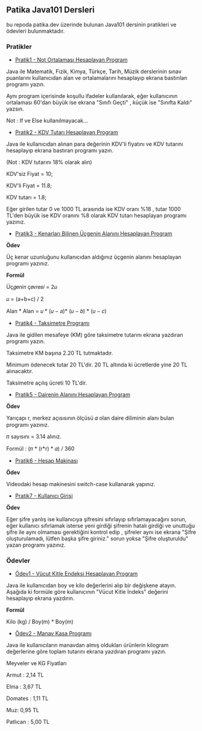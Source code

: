 ## Patika Java101 Dersleri
bu repoda patika.dev üzerinde bulunan Java101 dersinin pratikleri ve ödevleri bulunmaktadır.

### Pratikler 

- [Pratik1 - Not Ortalaması Hesaplayan Program](src/Pratikler/Pratik1.java)

Java ile Matematik, Fizik, Kimya, Türkçe, Tarih, Müzik derslerinin sınav puanlarını kullanıcıdan alan ve ortalamalarını hesaplayıp ekrana bastırılan programı yazın.

Aynı program içerisinde koşullu ifadeler kullanılarak, eğer kullanıcının ortalaması 60'dan büyük ise ekrana "Sınıfı Geçti" , küçük ise "Sınıfta Kaldı" yazsın.

Not : If ve Else kullanılmayacak...

- [Pratik2 - KDV Tutarı Hesaplayan Program](src/Pratikler/Pratik2.java)

Java ile kullanıcıdan alınan para değerinin KDV'li fiyatını ve KDV tutarını hesaplayıp ekrana bastıran programı yazın.

(Not : KDV tutarını 18% olarak alın)

KDV'siz Fiyat = 10;

KDV'li Fiyat = 11.8;

KDV tutarı = 1.8;

Eğer girilen tutar 0 ve 1000 TL arasında ise KDV oranı %18 , tutar 1000 TL'den büyük ise KDV oranını %8 olarak KDV tutarı hesaplayan programı yazınız.

- [Pratik3 - Kenarları Bilinen Üçgenin Alanını Hesaplayan Program](src/Pratikler/Pratik3.java)

**Ödev**

Üç kenar uzunluğunu kullanıcıdan aldığınız üçgenin alanını hesaplayan programı yazınız.

**Formül**

Üç𝑔𝑒𝑛𝑖𝑛 ç𝑒𝑣𝑟𝑒𝑠𝑖 = 2𝑢

𝑢 = (a+b+c) / 2

Alan * Alan = 𝑢 * (𝑢 − 𝑎)* (𝑢 − 𝑏) * (𝑢 − 𝑐)

- [Pratik4 - Taksimetre Programı](src/Pratikler/Pratik4.java)

Java ile gidilen mesafeye (KM) göre taksimetre tutarını ekrana yazdıran programı yazın.

Taksimetre KM başına 2.20 TL tutmaktadır.

Minimum ödenecek tutar 20 TL'dir. 20 TL altında ki ücretlerde yine 20 TL alınacaktır.

Taksimetre açılış ücreti 10 TL'dir.

- [Pratik5 - Dairenin Alanını Hesaplayan Program](src/Pratikler/Pratik5.java)

**Ödev**


Yarıçapı r, merkez açısısının ölçüsü 𝛼 olan daire diliminin alanı bulan programı yazınız.

𝜋 sayısını = 3.14 alınız.

Formül : (𝜋 * (r*r) * 𝛼) / 360
- [Pratik6 - Hesap Makinası](src/Pratikler/Pratik6.java)

**Ödev**

Videodaki hesap makinesini switch-case kullanarak yapınız.

- [Pratik7 - Kullanıcı Girişi](src/Pratikler/Pratik6.java)

**Ödev**

Eğer şifre yanlış ise kullanıcıya şifresini sıfırlayıp sıfırlamayacağını sorun, eğer kullanıcı sıfırlamak isterse yeni girdiği şifrenin hatalı girdiği ve unuttuğu şifre ile aynı olmaması gerektiğini kontrol edip , şifreler aynı ise ekrana "Şifre oluşturulamadı, lütfen başka şifre giriniz." sorun yoksa "Şifre oluşturuldu" yazan programı yazınız.
### Ödevler
- [Ödev1 - Vücut Kitle Endeksi Hesaplayan Program](src/Odevler/Odev1.java)

Java ile kullanıcıdan boy ve kilo değerlerini alıp bir değişkene atayın. Aşağıda ki formüle göre kullanıcının "Vücut Kitle İndeks" değerini hesaplayıp ekrana yazdırın.

**Formül**

Kilo (kg) / Boy(m) * Boy(m)

- [Ödev2 - Manav Kasa Programı](src/Odevler/Odev2.java)

Java ile kullanıcıların manavdan almış oldukları ürünlerin kilogram değerlerine göre toplam tutarını ekrana yazdıran programı yazın.

Meyveler ve KG Fiyatları

Armut : 2,14 TL

Elma : 3,67 TL

Domates : 1,11 TL

Muz: 0,95 TL

Patlıcan : 5,00 TL
